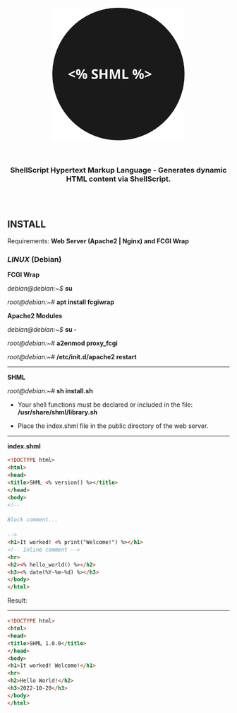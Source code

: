 <p align="center">
<img src="shml.svg" width="300em" />
</p>

<br />

<div align="center">
<h3>ShellScript Hypertext Markup Language - Generates dynamic HTML content via ShellScript.</h3>
</div>

<br /><br />

## **INSTALL**

Requirements: **Web Server (Apache2 | Nginx) and FCGI Wrap**

### _LINUX_ (Debian)

**FCGI Wrap**

_debian@debian:~$_ **su**

_root@debian:~#_ **apt install fcgiwrap**

**Apache2 Modules**

_debian@debian:~$_ **su -**

_root@debian:~#_ **a2enmod proxy_fcgi**

_root@debian:~#_ **/etc/init.d/apache2 restart**

---

**SHML**

_root@debian:~#_ **sh install.sh**

- Your shell functions must be declared or included in the file: **/usr/share/shml/library.sh**

- Place the index.shml file in the public directory of the web server.

---

**index.shml**

```html
<!DOCTYPE html>
<html>
<head>
<title>SHML <% version() %></title>
</head>
<body>
<!--

Block comment...

-->
<h1>It worked! <% print("Welcome!") %></h1>
<!-- Inline comment -->
<hr>
<h2><% hello_world() %></h2>
<h3><% date(%Y-%m-%d) %></h3>
</body>
</html>
```

Result:

---

```html
<!DOCTYPE html>
<html>
<head>
<title>SHML 1.0.0</title>
</head>
<body>
<h1>It worked! Welcome!</h1>
<hr>
<h2>Hello World!</h2>
<h3>2022-10-20</h3>
</body>
</html>
```
